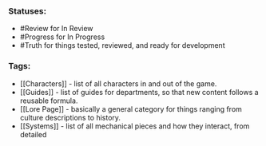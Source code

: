 ### Statuses: 
- #Review for In Review
- #Progress for In Progress
- #Truth for things tested, reviewed, and ready for development

### Tags:
- [[Characters]] - list of all characters in and out of the game.
- [[Guides]] - list of guides for departments, so that new content follows a reusable formula.
- [[Lore Page]] - basically a general category for things ranging from culture descriptions to history.
- [[Systems]] - list of all mechanical pieces and how they interact, from detailed